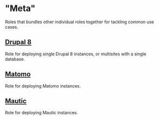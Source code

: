 # "Meta"
Roles that bundles other individual roles together for tackling common use cases.
<!--TOC-->
## [Drupal 8](deploy-drupal8/README.md)
Role for deploying single Drupal 8 instances, or multisites with a single database.
## [Matomo](deploy-matomo/README.md)
Role for deploying Matomo instances.
## [Mautic](deploy-mautic/README.md)
Role for deploying Mautic instances.
<!--ENDTOC-->
